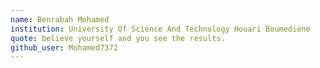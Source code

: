 ```yaml
---
name: Benrabah Mohamed
institution: University Of Science And Technology Houari Boumediene
quote: believe yourself and you see the results.
github_user: Mohamed7372
---
```

